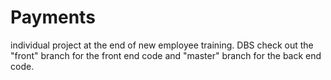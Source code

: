 # Payments
individual project at the end of new employee training. DBS
check out the "front" branch for the front end code and "master" branch for the back end code.
